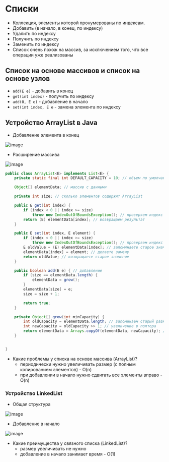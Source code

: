 # Списки

* Коллекция, элементы которой пронумерованы по индексам.
* Добавить (в начало, в конец, по индексу)
* Удалить по индексу
* Получить по индексу
* Заменить по индексу
* Список очень похож на массив, за исключением того, что все операции уже реализованы

## Список на основе массивов и список на основе узлов

* `add(E e)` - добавить в конец
* `get(int index)` - получить по индексу
* `add(0, E e)` - добавление в начало
* `set(int index, E e` - замена элемента по индексу

## Устройство ArrayList в Java

* Добавление элемента в конец

![image](https://raw.githubusercontent.com/ait-tr/cohort25/main/basic_programming/lesson_57/img/1.png)

* Расширение массива

![image](https://raw.githubusercontent.com/ait-tr/cohort25/main/basic_programming/lesson_55/img/2.png)

```java
public class ArrayList<E> implements List<E> {
    private static final int DEFAULT_CAPACITY = 10; // объем по умолчанию

    Object[] elementData; // массив с данными

    private int size; // сколько элементов содержит ArrayList

    public E get(int index) {
        if (index < 0 || index >= size)
            throw new IndexOutOfBoundsException(); // проверяем индекс
        return (E) elementData[index]; // возвращаем результат
    }

    public E set(int index, E element) {
        if (index < 0 || index >= size)
            throw new IndexOutOfBoundsException(); // проверяем индекс
        E oldValue = (E) elementData[index]; // запоминаете старое значение
        elementData[index] = element; // делаете замену
        return oldValue; // возвращаете старое значение
    }

    public boolean add(E e) { // добавление
        if (size == elementData.length) {
            elementData = grow();
        }
        elementData[size] = e;
        size = size + 1;

        return true;
    }

    private Object[] grow(int minCapacity) {
        int oldCapacity = elementData.length; // запоминаем старый размер
        int newCapacity = oldCapacity >> 1; // увеличение в полтора 
        return elementData = Arrays.copyOf(elementData, newCapacity); // сразу создаем массив и копируем элементы
    }


}
```

* Какие проблемы у списка на основе массива (ArrayList)?
    - периодически нужно увеличивать размер (с полным копированием элементов) - O(n)
    - при добавлении в начало нужно сдвигать все элементы вправо - O(n)

### Устройство LinkedList

* Общая структура

![image](https://raw.githubusercontent.com/ait-tr/cohort25/main/basic_programming/lesson_55/img/3.png)

* Добавление в начало

![image](https://raw.githubusercontent.com/ait-tr/cohort25/main/basic_programming/lesson_55/img/4.png)

* Какие преимущества у связного списка (LinkedList)?
    - размер увеличивать не нужно
    - добавление в начало занимает время - O(1)
